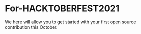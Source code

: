 # For-HACKTOBERFEST2021
We here will allow you to get started with your first open source contribution this October.
